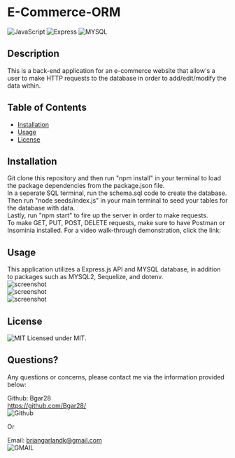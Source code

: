 # E-Commerce-ORM
  ![JavaScript](https://img.shields.io/badge/JavaScript-323330?style=for-the-badge&logo=javascript&logoColor=F7DF1E)
  ![Express](https://img.shields.io/badge/Express.js-404D59?style=for-the-badge)
  ![MYSQL](https://img.shields.io/badge/MySQL-00000F?style=for-the-badge&logo=mysql&logoColor=white)
  
  ## Description 
  
  This is a back-end application for an e-commerce website that allow's a user to make HTTP requests to the database in order to add/edit/modify the data within.
  
  ## Table of Contents
  * [Installation](#installation)
  * [Usage](#usage)
  * [License](#license)
   
  ## Installation

  Git clone this repository and then run "npm install" in your terminal to load the package dependencies from the package.json file. <br/>
  In a seperate SQL terminal, run the schema.sql code to create the database. <br/>
  Then run "node seeds/index.js" in your main terminal to seed your tables for the database with data. <br/>
  Lastly, run "npm start" to fire up the server in order to make requests. <br/>
  To make GET, PUT, POST, DELETE requests, make sure to have Postman or Insominia installed.
  For a video walk-through demonstration, click the link: 
  
  ## Usage

  This application utilizes a Express.js API and MYSQL database, in addition to packages such as MYSQL2, Sequelize, and dotenv. <br/>
  ![screenshot]() <br/>
  ![screenshot]() <br/>
  ![screenshot]()

  ## License
  ![MIT](https://img.shields.io/badge/License-MIT-yellow.svg) Licensed under MIT.

  

  ## Questions?

  Any questions or concerns, please contact me via the information provided below:

  Github: Bgar28 <br/> https://github.com/Bgar28/ <br/>
  ![Github](https://img.shields.io/badge/GitHub-100000?style=for-the-badge&logo=github&logoColor=white)

  Or

  Email: briangarlandk@gmail.com <br/>
  ![GMAIL](https://img.shields.io/badge/Gmail-D14836?style=for-the-badge&logo=gmail&logoColor=white)